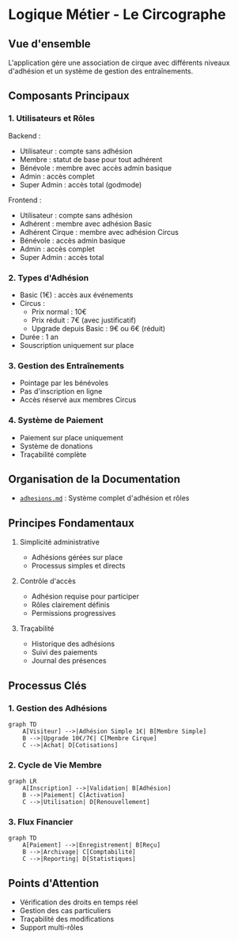 # Logique Métier - Le Circographe

## Vue d'ensemble
L'application gère une association de cirque avec différents niveaux d'adhésion et un système de gestion des entraînements.

## Composants Principaux

### 1. Utilisateurs et Rôles
Backend :
- Utilisateur : compte sans adhésion
- Membre : statut de base pour tout adhérent
- Bénévole : membre avec accès admin basique
- Admin : accès complet
- Super Admin : accès total (godmode)

Frontend :
- Utilisateur : compte sans adhésion
- Adhérent : membre avec adhésion Basic
- Adhérent Cirque : membre avec adhésion Circus
- Bénévole : accès admin basique
- Admin : accès complet
- Super Admin : accès total

### 2. Types d'Adhésion
- Basic (1€) : accès aux événements
- Circus :
  * Prix normal : 10€
  * Prix réduit : 7€ (avec justificatif)
  * Upgrade depuis Basic : 9€ ou 6€ (réduit)
- Durée : 1 an
- Souscription uniquement sur place

### 3. Gestion des Entraînements
- Pointage par les bénévoles
- Pas d'inscription en ligne
- Accès réservé aux membres Circus

### 4. Système de Paiement
- Paiement sur place uniquement
- Système de donations
- Traçabilité complète

## Organisation de la Documentation
- [`adhesions.md`](./adhesions.md) : Système complet d'adhésion et rôles

## Principes Fondamentaux
1. Simplicité administrative
   - Adhésions gérées sur place
   - Processus simples et directs

2. Contrôle d'accès
   - Adhésion requise pour participer
   - Rôles clairement définis
   - Permissions progressives

3. Traçabilité
   - Historique des adhésions
   - Suivi des paiements
   - Journal des présences

## Processus Clés

### 1. Gestion des Adhésions
```mermaid
graph TD
    A[Visiteur] -->|Adhésion Simple 1€| B[Membre Simple]
    B -->|Upgrade 10€/7€| C[Membre Cirque]
    C -->|Achat| D[Cotisations]
```

### 2. Cycle de Vie Membre
```mermaid
graph LR
    A[Inscription] -->|Validation| B[Adhésion]
    B -->|Paiement| C[Activation]
    C -->|Utilisation| D[Renouvellement]
```

### 3. Flux Financier
```mermaid
graph TD
    A[Paiement] -->|Enregistrement| B[Reçu]
    B -->|Archivage| C[Comptabilité]
    C -->|Reporting| D[Statistiques]
```

## Points d'Attention
- Vérification des droits en temps réel
- Gestion des cas particuliers
- Traçabilité des modifications
- Support multi-rôles 